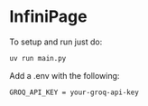 # InfiniPage
To setup and run just do:
```bash
uv run main.py
```

Add a .env with the following:
```
GROQ_API_KEY = your-groq-api-key
```
